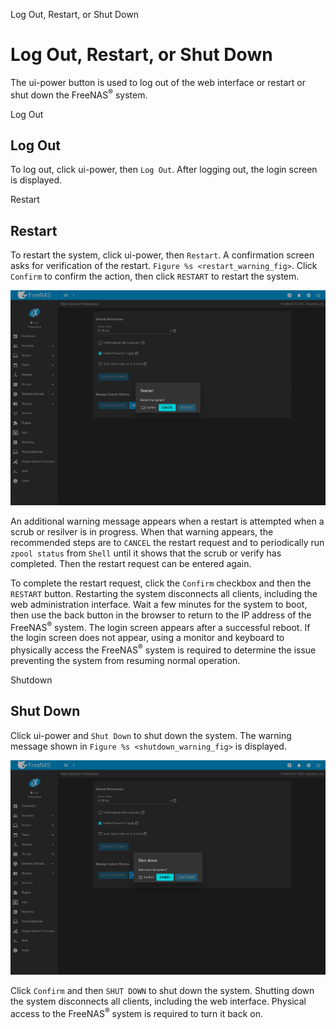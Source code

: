<div class="index">

Log Out, Restart, or Shut Down

</div>

Log Out, Restart, or Shut Down
==============================

The ui-power button is used to log out of the web interface or restart
or shut down the FreeNAS<sup>®</sup> system.

<div class="index">

Log Out

</div>

Log Out
-------

To log out, click ui-power, then `Log Out`. After logging out, the login
screen is displayed.

<div class="index">

Restart

</div>

Restart
-------

To restart the system, click ui-power, then `Restart`. A confirmation
screen asks for verification of the restart.
`Figure %s <restart_warning_fig>`. Click `Confirm` to confirm the
action, then click `RESTART` to restart the system.

<div id="restart_warning_fig">

![Restart Warning Message](images/power-restart.png)

</div>

An additional warning message appears when a restart is attempted when a
scrub or resilver is in progress. When that warning appears, the
recommended steps are to `CANCEL` the restart request and to
periodically run `zpool status` from `Shell` until it shows that the
scrub or verify has completed. Then the restart request can be entered
again.

To complete the restart request, click the `Confirm` checkbox and then
the `RESTART` button. Restarting the system disconnects all clients,
including the web administration interface. Wait a few minutes for the
system to boot, then use the back button in the browser to return to the
IP address of the FreeNAS<sup>®</sup> system. The login screen appears
after a successful reboot. If the login screen does not appear, using a
monitor and keyboard to physically access the FreeNAS<sup>®</sup> system
is required to determine the issue preventing the system from resuming
normal operation.

<div class="index">

Shutdown

</div>

Shut Down
---------

Click ui-power and `Shut Down` to shut down the system. The warning
message shown in `Figure %s <shutdown_warning_fig>` is displayed.

<div id="shutdown_warning_fig">

![Shut Down Warning Message](images/power-shut-down.png)

</div>

Click `Confirm` and then `SHUT DOWN` to shut down the system. Shutting
down the system disconnects all clients, including the web interface.
Physical access to the FreeNAS<sup>®</sup> system is required to turn it
back on.
